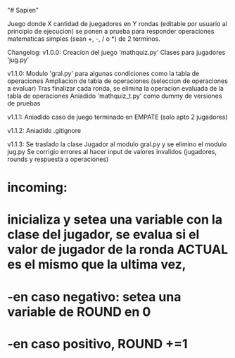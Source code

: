 "# Sapien" 

Juego donde X cantidad de juegadores en Y rondas (editable por usuario al principio de ejecucion) se ponen a prueba para responder operaciones matematicas simples (sean +, -, / o *) de 2 terminos. 

Changelog:
v1.0.0: Creacion del juego 'mathquiz.py'
        Clases para jugadores 'jug.py'

v1.1.0: Modulo 'gral.py' para algunas condiciones como la tabla de operaciones
        Ampliacion de tabla de operaciones (seleccion de operaciones a evaluar)
        Tras finalizar cada ronda, se elimina la operacion evaluada de la tabla de operaciones
        Aniadido 'mathquiz_t.py' como dummy de versiones de pruebas

v1.1.1: Aniadido caso de juego terminado en EMPATE (solo apto 2 jugadores)

v1.1.2: Aniadido .gitignore

v1.1.3: Se traslado la clase Jugador al modulo gral.py y se elimino el modulo jug.py
        Se corrigio errores al hacer input de valores invalidos (jugadores, rounds y respuesta a operaciones)

# incoming: 
#            inicializa y setea una variable con la clase del jugador, se evalua si el valor de jugador de la ronda ACTUAL es el mismo que la ultima vez, 
#                -en caso negativo: setea una variable de ROUND en 0
#                -en caso positivo, ROUND +=1

